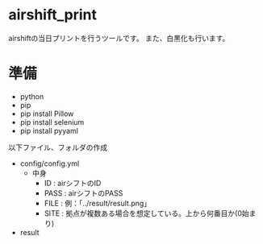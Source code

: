 # airshift_print
 
airshiftの当日プリントを行うツールです。
また、白黒化も行います。

# 準備

- python
- pip
- pip install Pillow
- pip install selenium
- pip install pyyaml


以下ファイル、フォルダの作成
- config/config.yml
  - 中身
    - ID   : airシフトのID
    - PASS : airシフトのPASS
    - FILE : 例：「../result/result.png」
    - SITE : 拠点が複数ある場合を想定している。上から何番目か(0始まり)
- result

